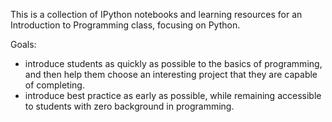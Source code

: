 This is a collection of IPython notebooks and learning resources for an Introduction to Programming class, focusing on Python.

Goals:
- introduce students as quickly as possible to the basics of programming, and then help them choose an interesting project that they are capable of completing.
- introduce best practice as early as possible, while remaining accessible to students with zero background in programming.

